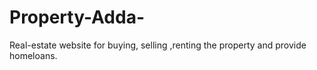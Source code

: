 # Property-Adda-
Real-estate website for buying, selling ,renting the property and provide homeloans. 
